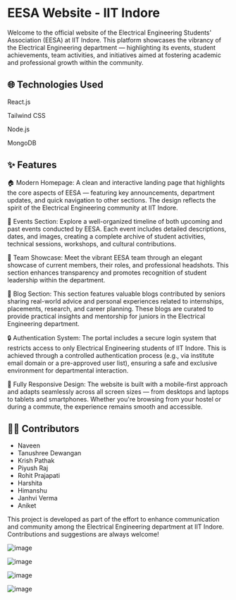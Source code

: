 # EESA Website - IIT Indore

Welcome to the official website of the Electrical Engineering Students' Association (EESA) at IIT Indore. 
This platform showcases the vibrancy of the Electrical Engineering department — highlighting its events, student achievements, team activities, and initiatives aimed at fostering academic and professional growth within the community.

## 🌐 Technologies Used

React.js

Tailwind CSS

Node.js

MongoDB

## ✨ Features
🏠 Modern Homepage:
A clean and interactive landing page that highlights the core aspects of EESA — featuring key announcements, department updates, and quick navigation to other sections. The design reflects the spirit of the Electrical Engineering community at IIT Indore.

📅 Events Section:
Explore a well-organized timeline of both upcoming and past events conducted by EESA. Each event includes detailed descriptions, dates, and images, creating a complete archive of student activities, technical sessions, workshops, and cultural contributions.

👥 Team Showcase:
Meet the vibrant EESA team through an elegant showcase of current members, their roles, and professional headshots. This section enhances transparency and promotes recognition of student leadership within the department.

📝 Blog Section:
This section features valuable blogs contributed by seniors sharing real-world advice and personal experiences related to internships, placements, research, and career planning. These blogs are curated to provide practical insights and mentorship for juniors in the Electrical Engineering department.

🔒 Authentication System:
The portal includes a secure login system that restricts access to only Electrical Engineering students of IIT Indore. This is achieved through a controlled authentication process (e.g., via institute email domain or a pre-approved user list), ensuring a safe and exclusive environment for departmental interaction.

📱 Fully Responsive Design:
The website is built with a mobile-first approach and adapts seamlessly across all screen sizes — from desktops and laptops to tablets and smartphones. Whether you're browsing from your hostel or during a commute, the experience remains smooth and accessible.

## 👨‍💻 Contributors
* Naveen
* Tanushree Dewangan
* Krish Pathak
* Piyush Raj
* Rohit Prajapati
* Harshita
* Himanshu
* Janhvi Verma
* Aniket 


This project is developed as part of the effort to enhance communication and community among the Electrical Engineering department at IIT Indore. Contributions and suggestions are always welcome!

![image](https://github.com/user-attachments/assets/ea8e2783-382a-4d7b-8ba1-3d1344bdcb9e)

![image](https://github.com/user-attachments/assets/dca859b5-9d17-4c82-94cc-2728d57372ce)

![image](https://github.com/user-attachments/assets/cc14b269-adc4-4eac-b085-777b3b698106)

![image](https://github.com/user-attachments/assets/ba97a4e5-4947-4662-a7e3-7904d72a3f0c)



